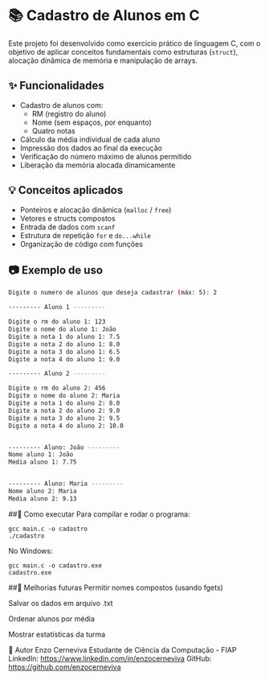 # 📚 Cadastro de Alunos em C

Este projeto foi desenvolvido como exercício prático de linguagem C, com o objetivo de aplicar conceitos fundamentais como estruturas (`struct`), alocação dinâmica de memória e manipulação de arrays.

## ✨ Funcionalidades

- Cadastro de alunos com:
  - RM (registro do aluno)
  - Nome (sem espaços, por enquanto)
  - Quatro notas
- Cálculo da média individual de cada aluno
- Impressão dos dados ao final da execução
- Verificação do número máximo de alunos permitido
- Liberação da memória alocada dinamicamente

## 💡 Conceitos aplicados

- Ponteiros e alocação dinâmica (`malloc` / `free`)
- Vetores e structs compostos
- Entrada de dados com `scanf`
- Estrutura de repetição `for` e `do...while`
- Organização de código com funções

## 📷 Exemplo de uso

```bash
Digite o numero de alunos que deseja cadastrar (máx: 5): 2

--------- Aluno 1 ---------

Digite o rm do aluno 1: 123
Digite o nome do aluno 1: João
Digite a nota 1 do aluno 1: 7.5
Digite a nota 2 do aluno 1: 8.0
Digite a nota 3 do aluno 1: 6.5
Digite a nota 4 do aluno 1: 9.0

--------- Aluno 2 ---------

Digite o rm do aluno 2: 456
Digite o nome do aluno 2: Maria
Digite a nota 1 do aluno 2: 8.0
Digite a nota 2 do aluno 2: 9.0
Digite a nota 3 do aluno 2: 9.5
Digite a nota 4 do aluno 2: 10.0


--------- Aluno: João ---------
Nome aluno 1: João 
Media aluno 1: 7.75 


--------- Aluno: Maria ---------
Nome aluno 2: Maria 
Media aluno 2: 9.13
```

##🚀 Como executar
Para compilar e rodar o programa:
```
gcc main.c -o cadastro
./cadastro
```
No Windows:
```
gcc main.c -o cadastro.exe
cadastro.exe
```
##📌 Melhorias futuras
Permitir nomes compostos (usando fgets)

Salvar os dados em arquivo .txt

Ordenar alunos por média

Mostrar estatísticas da turma

👤 Autor
Enzo Cerneviva
Estudante de Ciência da Computação - FIAP
LinkedIn: https://www.linkedin.com/in/enzocerneviva
GitHub: https://github.com/enzocerneviva
